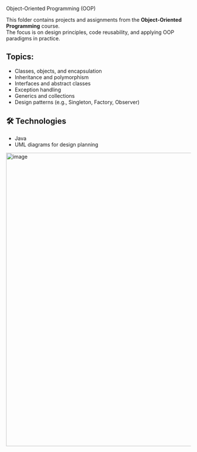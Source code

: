 Object-Oriented Programming (OOP)

This folder contains projects and assignments from the **Object-Oriented Programming** course.  
The focus is on design principles, code reusability, and applying OOP paradigms in practice.

## Topics:
- Classes, objects, and encapsulation  
- Inheritance and polymorphism  
- Interfaces and abstract classes  
- Exception handling  
- Generics and collections  
- Design patterns (e.g., Singleton, Factory, Observer)  

## 🛠️ Technologies
- Java
- UML diagrams for design planning  


<img width="1477" height="802" alt="image" src="https://github.com/user-attachments/assets/3c4e63c3-e3ad-497b-b316-506fb0d4e1db" />

